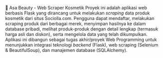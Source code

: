 🌸 Asa Beauty - Web Scraper Kosmetik
Proyek ini adalah aplikasi web berbasis Flask yang dirancang untuk melakukan *scraping* data produk kosmetik dari situs Sociolla.com. Pengguna dapat mendaftar, melakukan scraping produk dari berbagai merek, menyimpan hasilnya ke dalam database pribadi, melihat produk-produk dengan detail lengkap (termasuk harga asli dan diskon), serta mengelola data yang telah dikumpulkan.
Aplikasi ini dibangun sebagai tugas akhir/proyek Web Programming untuk menunjukkan integrasi teknologi *backend* (Flask), web scraping (Selenium & BeautifulSoup), dan manajemen database (SQLAlchemy).
